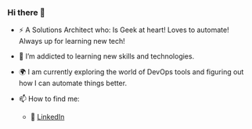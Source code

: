 ### Hi there 👋

- :zap: A Solutions Architect who: Is Geek at heart! Loves to automate! Always up for learning new tech! 
- 🌱 I’m addicted to learning new skills and technologies.
- :earth_africa: I am currently exploring the world of DevOps tools and figuring out how I can automate things better.

- 📫 How to find me: 
  - :office: [LinkedIn](https://www.linkedin.com/in/tarunchoudhary7/)
  
